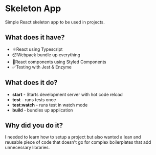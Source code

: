 # Skeleton App

Simple React skeleton app to be used in projects.

## What does it have?

- ⚛️React using Typescript
- 📦Webpack bundle up everything
- 💅React components using Styled Components
- ✅Testing with Jest & Enzyme

## What does it do?

- **start** - Starts development server with hot code reload
- **test** - runs tests once
- **test:watch** - runs test in watch mode
- **build** - bundles up application

## Why did you do it?

I needed to learn how to setup a project but also wanted a lean and reusable piece of code that doesn't go for complex boilerplates that add unnecessary libraries.
